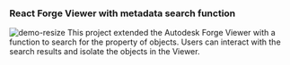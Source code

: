 ### React Forge Viewer with metadata search function
![demo-resize](https://github.com/sfyuen/react-forge-viewer/assets/117583090/8572ce69-7e1b-48c4-9798-e44157667303)
This project extended the Autodesk Forge Viewer with a function to search for the property of objects. Users can interact with the search results and isolate the objects in the Viewer.
